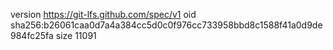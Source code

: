 version https://git-lfs.github.com/spec/v1
oid sha256:b26061caa0d7a4a384cc5d0c0f976cc733958bbd8c1588f41a0d9de984fc25fa
size 11091
